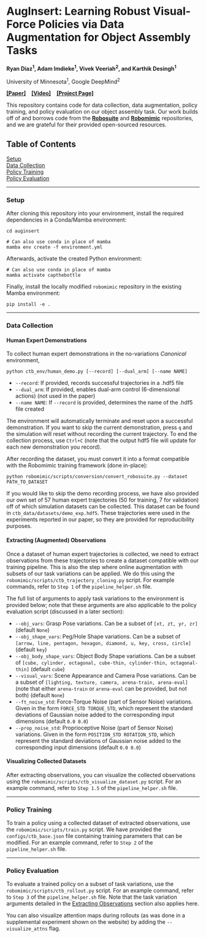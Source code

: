 # AugInsert: Learning Robust Visual-Force Policies via Data Augmentation for Object Assembly Tasks

**Ryan Diaz<sup>1</sup>, Adam Imdieke<sup>1</sup>, Vivek Veeriah<sup>2</sup>, and Karthik Desingh<sup>1</sup>**

University of Minnesota<sup>1</sup>, Google DeepMind<sup>2</sup>

[**[Paper]**](https://arxiv.org/pdf/2410.14968) &ensp; [**[Video]**](https://www.youtube.com/watch?v=UTA7sefgs2o&t=1s) &ensp; [**[Project Page]**](https://rpm-lab-umn.github.io/auginsert/) 

This repository contains code for data collection, data augmentation, policy training, and policy evaluation on our object assembly task. Our work builds off of and 
borrows code from the [**Robosuite**](https://github.com/ARISE-Initiative/robosuite) and [**Robomimic**](https://github.com/ARISE-Initiative/robomimic) repositories, and we are grateful for their provided open-sourced resources.

## Table of Contents
[Setup](#setup)  
[Data Collection](#data-collection)  
[Policy Training](#policy-training)  
[Policy Evaluation](#policy-evaluation)  

---

### Setup

After cloning this repository into your environment, install the required dependencies in a Conda/Mamba environment:

```
cd auginsert

# Can also use conda in place of mamba
mamba env create -f environment.yml
```

Afterwards, activate the created Python environment:

```
# Can also use conda in place of mamba
mamba activate capthebottle
```

Finally, install the locally modified `robomimic` repository in the existing Mamba environment:

```
pip install -e .
```

---

### Data Collection

#### Human Expert Demonstrations

To collect human expert demonstrations in the no-variations *Canonical* environment,

```
python ctb_env/human_demo.py [--record] [--dual_arm] [--name NAME]
```

- `--record`: If provided, records successful trajectories in a .hdf5 file
- `--dual_arm`: If provided, enables dual-arm control (6-dimensional actions) (not used in the paper)
- `--name NAME`: If `--record` is provided, determines the name of the .hdf5 file created

The environment will automatically terminate and reset upon a successful demonstration. If you want to skip the current demonstration, press `q` and the simulation will reset without recording the current trajectory. To end the collection process, use `Ctrl+C` (note that the output hdf5 file will update for each new demonstration you record).

After recording the dataset, you must convert it into a format compatible with the Robomimic training framework (done in-place):

```
python robomimic/scripts/conversion/convert_robosuite.py --dataset PATH_TO_DATASET
```

If you would like to skip the demo recording process, we have also provided our own set of 57 human expert trajectories (50 for training, 7 for validation) off of which simulation datasets can be collected. This dataset can be found in `ctb_data/datasets/demo_exp.hdf5`. These trajectories were used in the experiments reported in our paper, so they are provided for reproducibility purposes.

#### Extracting (Augmented) Observations

Once a dataset of human expert trajectories is collected, we need to extract observations from these trajectories to create a dataset compatible with our training pipeline. This is also the step where online augmentation with subsets of our task variations can be applied. We do this using the `robomimic/scripts/ctb_trajectory_cloning.py` script. For example commands, refer to `Step 1` of the `pipeline_helper.sh` file.

The full list of arguments to apply task variations to the environment is provided below; note that these arguments are also applicable to the policy evaluation script (discussed in a later section):

- `--obj_vars`: Grasp Pose variations. Can be a subset of `[xt, zt, yr, zr]` (default `None`)
- `--obj_shape_vars`: Peg/Hole Shape variations. Can be a subset of `[arrow, line, pentagon, hexagon, diamond, u, key, cross, circle]` (default `key`)
- `--obj_body_shape_vars`: Object Body Shape variations. Can be a subset of `[cube, cylinder, octagonal, cube-thin, cylinder-thin, octagonal-thin]` (default `cube`)
- `--visual_vars`: Scene Appearance and Camera Pose variations. Can be a subset of `[lighting, texture, camera, arena-train, arena-eval]` (note that either `arena-train` or `arena-eval` can be provided, but not both) (default `None`)
- `--ft_noise_std`: Force-Torque Noise (part of Sensor Noise) variations. Given in the form `FORCE_STD TORQUE_STD`, which represent the standard deviations of Gaussian noise added to the corresponding input dimensions (default `0.0 0.0`)
- `--prop_noise_std`: Proprioceptive Noise (part of Sensor Noise) variations. Given in the form `POSITION_STD ROTATION_STD`, which represent the standard deviations of Gaussian noise added to the corresponding input dimensions (default `0.0 0.0`)

#### Visualizing Collected Datasets

After extracting observations, you can visualize the collected observations using the `robomimic/scripts/ctb_visualize_dataset.py` script. For an example command, refer to `Step 1.5` of the `pipeline_helper.sh` file.

---

### Policy Training

To train a policy using a collected dataset of extracted observations, use the `robomimic/scripts/train.py` script. We have provided the `configs/ctb_base.json` file containing training parameters that can be modified. For an example command, refer to `Step 2` of the `pipeline_helper.sh` file.

---

### Policy Evaluation

To evaluate a trained policy on a subset of task variations, use the `robomimic/scripts/ctb_rollout.py` script. For an example command, refer to `Step 3` of the `pipeline_helper.sh` file. Note that the task variation arguments detailed in the [Extracting Observations](#extracting-augmented-observations) section also applies here. 

You can also visualize attention maps during rollouts (as was done in a supplemental experiment shown on the website) by adding the `--visualize_attns` flag.
